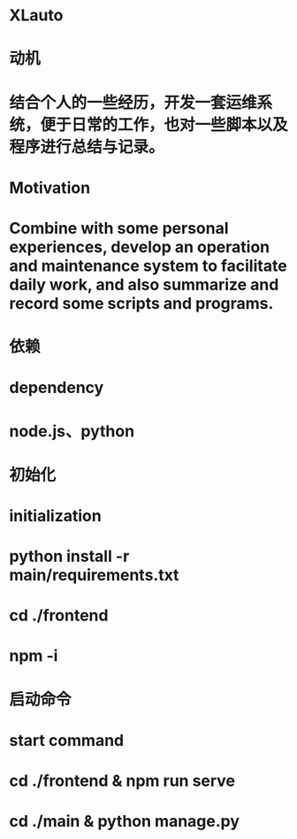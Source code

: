 # XLauto


# 动机
# 结合个人的一些经历，开发一套运维系统，便于日常的工作，也对一些脚本以及程序进行总结与记录。
# Motivation
# Combine with some personal experiences, develop an operation and maintenance system to facilitate daily work, and also summarize and record some scripts and programs.

# 依赖
# dependency
# node.js、python


# 初始化
# initialization
# python install -r main/requirements.txt
# cd ./frontend
# npm -i 


# 启动命令
# start command
# cd ./frontend & npm run serve
# cd ./main & python manage.py
